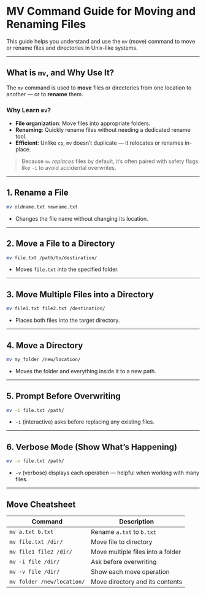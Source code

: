 # MV Command Guide for Moving and Renaming Files

This guide helps you understand and use the `mv` (move) command to move or rename files and directories in Unix-like systems.

---

## What is `mv`, and Why Use It?

The `mv` command is used to **move** files or directories from one location to another — or to **rename** them.

### Why Learn `mv`?

* **File organization**: Move files into appropriate folders.
* **Renaming**: Quickly rename files without needing a dedicated rename tool.
* **Efficient**: Unlike `cp`, `mv` doesn’t duplicate — it relocates or renames in-place.

> Because `mv` *replaces* files by default, it’s often paired with safety flags like `-i` to avoid accidental overwrites.

---

## 1. Rename a File

```bash
mv oldname.txt newname.txt
```

* Changes the file name without changing its location.

---

## 2. Move a File to a Directory

```bash
mv file.txt /path/to/destination/
```

* Moves `file.txt` into the specified folder.

---

## 3. Move Multiple Files into a Directory

```bash
mv file1.txt file2.txt /destination/
```

* Places both files into the target directory.

---

## 4. Move a Directory

```bash
mv my_folder /new/location/
```

* Moves the folder and everything inside it to a new path.

---

## 5. Prompt Before Overwriting

```bash
mv -i file.txt /path/
```

* `-i` (interactive) asks before replacing any existing files.

---

## 6. Verbose Mode (Show What’s Happening)

```bash
mv -v file.txt /path/
```

* `-v` (verbose) displays each operation — helpful when working with many files.

---

## Move Cheatsheet

| Command                    | Description                       |
| -------------------------- | --------------------------------- |
| `mv a.txt b.txt`           | Rename `a.txt` to `b.txt`         |
| `mv file.txt /dir/`        | Move file to directory            |
| `mv file1 file2 /dir/`     | Move multiple files into a folder |
| `mv -i file /dir/`         | Ask before overwriting            |
| `mv -v file /dir/`         | Show each move operation          |
| `mv folder /new/location/` | Move directory and its contents   |




